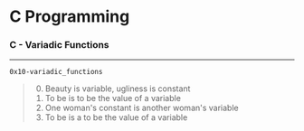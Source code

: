 # C Programming
### C - Variadic Functions
---
`0x10-variadic_functions`
> 0. Beauty is variable, ugliness is constant
> 1. To be is to be the value of a variable
> 2. One woman's constant is another woman's variable
> 3. To be is a to be the value of a variable
